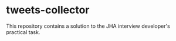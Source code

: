 # tweets-collector
This repository contains a solution to the JHA interview developer's practical task.
